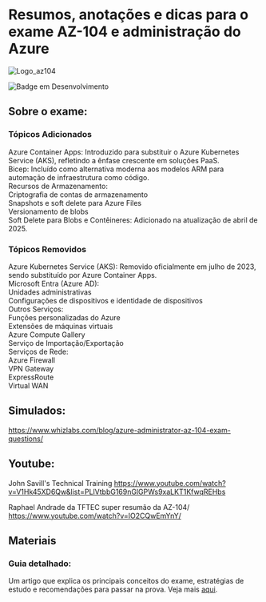 # Resumos, anotações e dicas para o exame AZ-104 e administração do Azure

![Logo_az104](https://github.com/user-attachments/assets/4a2c135d-794a-48b5-b39b-30fd624beeca)

![Badge em Desenvolvimento](http://img.shields.io/static/v1?label=STATUS&message=EM%20DESENVOLVIMENTO&color=GREEN&style=for-the-badge)


 
## Sobre o exame: 
### Tópicos Adicionados
Azure Container Apps: Introduzido para substituir o Azure Kubernetes Service (AKS), refletindo a ênfase crescente em soluções PaaS.\
Bicep: Incluído como alternativa moderna aos modelos ARM para automação de infraestrutura como código.\
Recursos de Armazenamento:\
Criptografia de contas de armazenamento\
Snapshots e soft delete para Azure Files\
Versionamento de blobs\
Soft Delete para Blobs e Contêineres: Adicionado na atualização de abril de 2025.

### Tópicos Removidos
Azure Kubernetes Service (AKS): Removido oficialmente em julho de 2023, sendo substituído por Azure Container Apps.\
Microsoft Entra (Azure AD):\
Unidades administrativas\
Configurações de dispositivos e identidade de dispositivos\
Outros Serviços:\
Funções personalizadas do Azure\
Extensões de máquinas virtuais\
Azure Compute Gallery\
Serviço de Importação/Exportação\
Serviços de Rede:\
Azure Firewall\
VPN Gateway\
ExpressRoute\
Virtual WAN

## Simulados:
https://www.whizlabs.com/blog/azure-administrator-az-104-exam-questions/



## Youtube: 

John Savill's Technical Training
https://www.youtube.com/watch?v=V1Hk45XD6Qw&list=PLlVtbbG169nGlGPWs9xaLKT1KfwqREHbs


Raphael Andrade da TFTEC super resumão da AZ-104/
https://www.youtube.com/watch?v=IO2CQwEmYnY/

## Materiais
### Guia detalhado:
Um artigo que explica os principais conceitos do exame, estratégias de estudo e recomendações para passar na prova. Veja mais [aqui](https://wellingtonagapto.com.br/guia-para-a-certificacao-az-104-microsoft-azure-administrator/).





